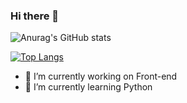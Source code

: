 ### Hi there 👋

![Anurag's GitHub stats](https://github-readme-stats.vercel.app/api?username=FelipeDevMelo&show_icons=true&theme=radical)


[![Top Langs](https://github-readme-stats.vercel.app/api/top-langs/?username=FelipeDevMelo&layout=compact)](https://github.com/anuraghazra/github-readme-stats)

- 🔭 I’m currently working on Front-end
- 🌱 I’m currently learning Python
